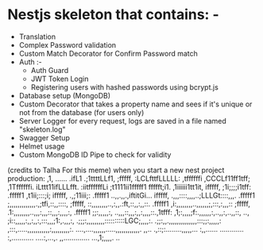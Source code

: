 # Nestjs skeleton that contains: -

- Translation
- Complex Password validation
- Custom Match Decorator for Confirm Password match
- Auth :-
  - Auth Guard
  - JWT Token Login
  - Registering users with hashed passwords using bcrypt.js
- Database setup (MongoDB)
- Custom Decorator that takes a property name and sees if it's unique or not from the database (for users only)
- Server Logger for every request, logs are saved in a file named "skeleton.log"
- Swagger Setup
- Helmet usage
- Custom MongoDB ID Pipe to check for validity

(credits to Talha For this meme)
when you start a new nest project
production:
                                                           ,1,
                              ......                     .ifL1
                           .;1ttttLLf1,                 ;fffff,
                          :LCLfttfLLLLL:              ,tffffffi
                         ,CCCLf11ff1tff;            ,1Tffffffi.
                         iLttt11ifLLLfft.           :iitffffffLi
                         ;t1111ii1fffff1               ffffft;i1.
                         ,1iiiiii1tt1it,              ifffff,
                          ;1i;;;;i1tff:              .fffff1
                          ,t1ii;:::;i;               ifffff,
                         .,;11iii;:                 .fffff1
                    ..,,.,,.,iftitGi...             ifffff,
                .,,,::::,,,,..;LLLGt::::,,,.       .fffff1
                ;,,,,,,,,,,,,,.,;tfi,::,,::::,     ;fffff,
                ::,,,,,,,,..,:,,.:ft,::,,:,,::.   .fffff1
                ,i:,,,,,,,,..,,,,,,;,:::,:,,,::   ;fffff,
                .1:,,,,,,,,..,,,:,,,::,,,:,,,,:, .fffff1
                 ;;:,,,,,:, ..,,,::,,,:,,:,,,,::.,1tfff:
                 ,1;:,,,,;f:.,,,,,,:,..,,:,..,,::,  ..,
                  ;i::,,,,,:,,:,,:,:::,,,;1:,.,,,:,
                  .;;;:,,,,,,,,,::::::::::LGC;,,,,:.
                   .;;:,,.,,,,,,,,,,,,,,:::;;:,,,,,:
                    ,:::,.....,,,,,,,,,,,:,,,,,,,,,:.
                    ....,....,,,,,,.....,,,,,,,,,,,,.
                    ,,..     .,::;:........,,,,,...
                    :,,......      ............
                    :,...........   ....:,...,.
                    ,,............. ...,1;,,,,.
                                        ..
